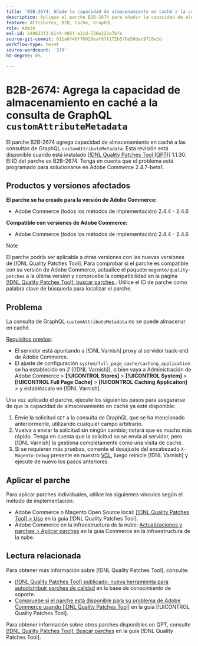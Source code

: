 ```yaml
---
title: 'B2B-2674: Añade la capacidad de almacenamiento en caché a la consulta customAttributeMetadata de GraphQL'
description: Aplique el parche B2B-2674 para añadir la capacidad de almacenamiento en caché a la consulta customAttributeMetadata de GraphQL.
feature: Attributes, B2B, Cache, GraphQL
role: Admin
exl-id: b49633f3-b144-405f-a21d-726e222a7bfe
source-git-commit: 011a6f46f76029eaf67f172b576e58dac9710a3d
workflow-type: tm+mt
source-wordcount: '379'
ht-degree: 0%

---
```


# B2B-2674: Agrega la capacidad de almacenamiento en caché a la consulta de GraphQL `customAttributeMetadata`

El parche B2B-2674 agrega capacidad de almacenamiento en caché a las consultas de GraphQL `customAttributeMetadata`. Esta revisión está disponible cuando está instalado [[!DNL Quality Patches Tool (QPT)]](https://experienceleague.adobe.com/es/docs/commerce-operations/tools/quality-patches-tool/quality-patches-tool-to-self-serve-quality-patches) 1.1.30. El ID del parche es B2B-2674. Tenga en cuenta que el problema está programado para solucionarse en Adobe Commerce 2.4.7-beta1.

## Productos y versiones afectados

**El parche se ha creado para la versión de Adobe Commerce:**

* Adobe Commerce (todos los métodos de implementación) 2.4.4 - 2.4.6

**Compatible con versiones de Adobe Commerce:**

* Adobe Commerce (todos los métodos de implementación) 2.4.4 - 2.4.6

>[!NOTE]
>
>El parche podría ser aplicable a otras versiones con las nuevas versiones de [!DNL Quality Patches Tool]. Para comprobar si el parche es compatible con su versión de Adobe Commerce, actualice el paquete `magento/quality-patches` a la última versión y compruebe la compatibilidad en la página [[!DNL Quality Patches Tool]: buscar parches ](https://experienceleague.adobe.com/tools/commerce-quality-patches/index.html?lang=es). Utilice el ID de parche como palabra clave de búsqueda para localizar el parche.

## Problema

La consulta de GraphQL `customAttributeMetadata` no se puede almacenar en caché.

<u>Requisitos previos</u>:

* El servidor está apuntando a [!DNL Varnish] proxy al servidor back-end de Adobe Commerce.
* El ajuste de configuración `system/full_page_cache/caching_application` se ha establecido en *2* ([!DNL Varnish]), o bien vaya a Administración de Adobe Commerce > **[!UICONTROL Stores]** > **[!UICONTROL System]** > **[!UICONTROL Full Page Cache]** > **[!UICONTROL Caching Application]** > y establézcalo en [!DNL Varnish].

Una vez aplicado el parche, ejecute los siguientes pasos para asegurarse de que la capacidad de almacenamiento en caché ya esté disponible:

1. Envíe la solicitud `GET` a la consulta de GraphQL que se ha mencionado anteriormente, utilizando cualquier campo arbitrario.
1. Vuelva a enviar la solicitud sin ningún cambio; notará que es mucho más rápido. Tenga en cuenta que la solicitud no se envía al servidor, pero [!DNL Varnish] la gestiona completamente como una visita de caché.
1. Si se requieren más pruebas, comente el desajuste del encabezado `X-Magento-Debug` presente en nuestro [VCL](https://github.com/magento/magento2/blob/2.4-develop/app/code/Magento/PageCache/etc/varnish6.vcl#L239), luego reinicie [!DNL Varnish] y ejecute de nuevo los pasos anteriores.

## Aplicar el parche

Para aplicar parches individuales, utilice los siguientes vínculos según el método de implementación:

* Adobe Commerce o Magento Open Source local: [[!DNL Quality Patches Tool] > Uso](/help/tools/quality-patches-tool/usage.md) en la guía [!DNL Quality Patches Tool].
* Adobe Commerce en la infraestructura de la nube: [Actualizaciones y parches > Aplicar parches](https://experienceleague.adobe.com/docs/commerce-cloud-service/user-guide/develop/upgrade/apply-patches.html?lang=es) en la guía Commerce en la infraestructura de la nube.

## Lectura relacionada

Para obtener más información sobre [!DNL Quality Patches Tool], consulte:

* [[!DNL Quality Patches Tool] publicado: nueva herramienta para autodistribuir parches de calidad](https://experienceleague.adobe.com/es/docs/commerce-operations/tools/quality-patches-tool/quality-patches-tool-to-self-serve-quality-patches) en la base de conocimiento de soporte.
* [Compruebe si el parche está disponible para su problema de Adobe Commerce usando [!DNL Quality Patches Tool]](/help/tools/quality-patches-tool/patches-available-in-qpt/check-patch-for-magento-issue-with-magento-quality-patches.md) en la guía [!UICONTROL Quality Patches Tool].


Para obtener información sobre otros parches disponibles en QPT, consulte [[!DNL Quality Patches Tool]: Buscar parches](https://experienceleague.adobe.com/tools/commerce-quality-patches/index.html?lang=es) en la guía [!DNL Quality Patches Tool].
